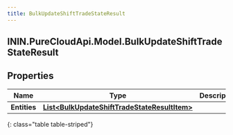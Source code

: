 ```yaml
---
title: BulkUpdateShiftTradeStateResult
---
```

## ININ.PureCloudApi.Model.BulkUpdateShiftTradeStateResult

## Properties

|Name | Type | Description | Notes|
|------------ | ------------- | ------------- | -------------|
| **Entities** | [**List&lt;BulkUpdateShiftTradeStateResultItem&gt;**](BulkUpdateShiftTradeStateResultItem.html) |  | [optional] |
{: class="table table-striped"}


